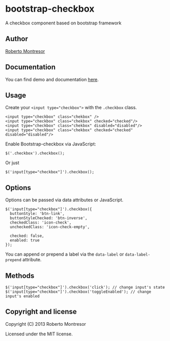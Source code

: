 bootstrap-checkbox
==================

A checkbox component based on bootstrap framework

## Author
[Roberto Montresor](https://github.com/montrezorro)

## Documentation
You can find demo and documentation [here](http://montrezorro.github.io/bootstrap-checkbox).

## Usage

Create your `<input type="checkbox">` with the `.checkbox` class.

    <input type="checkbox" class="chekbox" />
    <input type="checkbox" class="chekbox" checked="checked"/>
    <input type="checkbox" class="chekbox" disabled="disabled"/>
    <input type="checkbox" class="chekbox" checked="checked" disabled="disabled"/>
	
    
Enable Bootstrap-checkbox via JavaScript:

    $('.checkbox').checkbox();

Or just

    $('input[type="checkbox"]').checkbox();

## Options

Options can be passed via data attributes or JavaScript.

    $('input[type="checkbox"]').checkbox({
      buttonStyle: 'btn-link',
      buttonStyleChecked: 'btn-inverse',
      checkedClass: 'icon-check',
      uncheckedClass: 'icon-check-empty',
	  
      checked: false,
      enabled: true
    });

You can append or prepend a label via the `data-label` or `data-label-prepend` attribute.

## Methods

    $('input[type="checkbox"]').checkbox('click'); // change input's state
    $('input[type="checkbox"]').checkbox('toggleEnabled'); // change input's enabled
    
## Copyright and license

Copyright (C) 2013 Roberto Montresor

Licensed under the MIT license.
